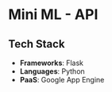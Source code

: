 # Mini ML - API

## Tech Stack
- **Frameworks**: Flask
- **Languages**: Python
- **PaaS**: Google App Engine
